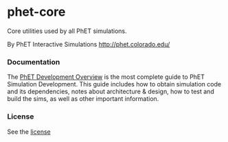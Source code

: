 phet-core
=========

Core utilities used by all PhET simulations.

By PhET Interactive Simulations
http://phet.colorado.edu/

### Documentation
The [PhET Development Overview](http://bit.ly/phet-development-overview) is the most complete guide to PhET Simulation Development. This guide includes how
to obtain simulation code and its dependencies, notes about architecture & design, how to test and build the sims, as well as other important information.

### License
See the [license](LICENSE)